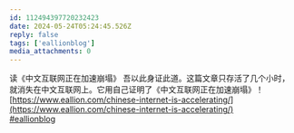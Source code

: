 ```yaml
---
id: 112494397720232423
date: 2024-05-24T05:24:45.526Z
reply: false
tags: ['eallionblog']
media_attachments: 0
---
```


读《中文互联网正在加速崩塌》 吾以此身证此道。这篇文章只存活了几个小时，就消失在中文互联网上。它用自己证明了《中文互联网正在加速崩塌》！[https://www.eallion.com/chinese-internet-is-accelerating/](https://www.eallion.com/chinese-internet-is-accelerating/)  
[#eallionblog](https://e5n.cc/tags/eallionblog)

